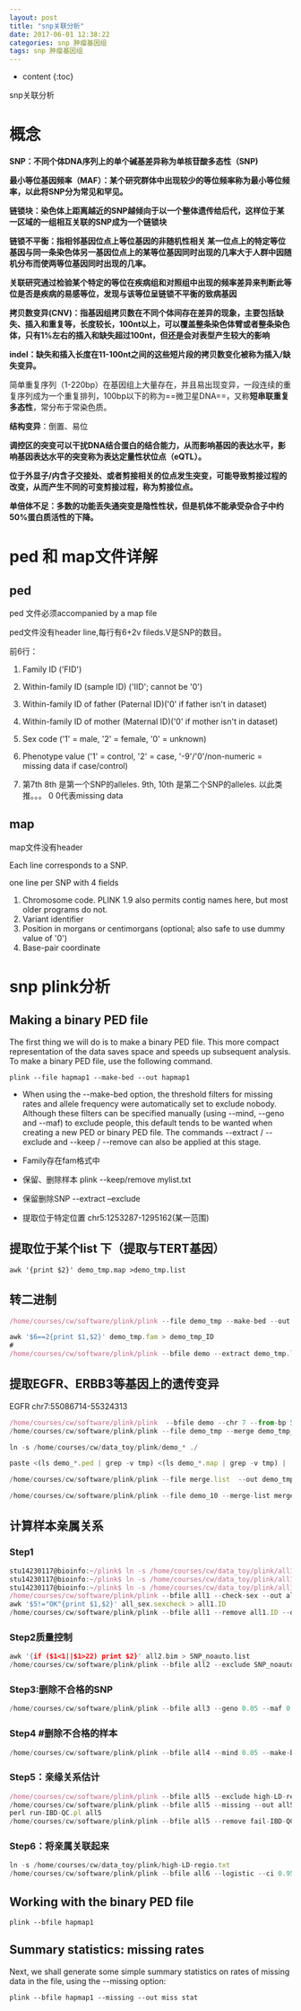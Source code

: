 ```yaml
---
layout: post
title: "snp关联分析"
date: 2017-06-01 12:38:22
categories: snp 肿瘤基因组
tags: snp 肿瘤基因组
---
```


* content 
{:toc}

snp关联分析










# 概念
**SNP：不同个体DNA序列上的单个碱基差异称为单核苷酸多态性（SNP)**

**最小等位基因频率（MAF）：某个研究群体中出现较少的等位频率称为最小等位频率，以此将SNP分为常见和罕见。**

**链锁块：染色体上距离越近的SNP越倾向于以一个整体遗传给后代，这样位于某一区域的一组相互关联的SNP成为一个链锁块**

**链锁不平衡：指相邻基因位点上等位基因的非随机性相关 某一位点上的特定等位基因与同一条染色体另一基因位点上的某等位基因同时出现的几率大于人群中因随机分布而使两等位基因同时出现的几率。**

**关联研究通过检验某个特定的等位在疾病组和对照组中出现的频率差异来判断此等位是否是疾病的易感等位，发现与该等位呈链锁不平衡的致病基因**

**拷贝数变异(CNV)：指基因组拷贝数在不同个体间存在差异的现象，主要包括缺失、插入和重复等，长度较长，100nt以上，可以覆盖整条染色体臂或者整条染色体，只有1%左右的插入和缺失超过100nt，但还是会对表型产生较大的影响**

**indel：缺失和插入长度在11-100nt之间的这些短片段的拷贝数变化被称为插入/缺失变异。**

简单重复序列（1-220bp）在基因组上大量存在，并且易出现变异，一段连续的重复序列成为一个重复排列，100bp以下的称为==微卫星DNA==，又称**短串联重复多态性**，常分布于常染色质。

**结构变异**：倒置、易位

**调控区的突变可以干扰DNA结合蛋白的结合能力，从而影响基因的表达水平，影响基因表达水平的突变称为表达定量性状位点（eQTL）。**

**位于外显子/内含子交接处、或者剪接相关的位点发生突变，可能导致剪接过程的改变，从而产生不同的可变剪接过程，称为剪接位点。**

**单倍体不足：多数的功能丢失通突变是隐性性状，但是机体不能承受杂合子中约50%蛋白质活性的下降。**

# ped 和 map文件详解
## ped
ped 文件必须accompanied by a map file

ped文件没有header line,每行有6+2v fileds.V是SNP的数目。

前6行：
1. Family ID ('FID')

2. Within-family ID (sample ID) ('IID'; cannot be '0')

3. Within-family ID of father (Paternal ID)('0' if father isn't in dataset)

4. Within-family ID of mother (Maternal ID)('0' if mother isn't in dataset)
5. Sex code ('1' = male, '2' = female, '0' = unknown)
6. Phenotype value ('1' = control, '2' = case, '-9'/'0'/non-numeric = missing data if case/control)

7. 第7th 8th 是第一个SNP的alleles. 9th, 10th 是第二个SNP的alleles. 以此类推。。。 0 0代表missing data

## map
map文件没有header

Each line corresponds to a SNP.

one line per SNP with 4 fields

1. Chromosome code. PLINK 1.9 also permits contig names here, but most older programs do not.
2. Variant identifier
3. Position in morgans or centimorgans (optional; also safe to use dummy value of '0')
4. Base-pair coordinate

# snp plink分析
## Making a binary PED file
The first thing we will do is to make a binary PED file. This more compact representation of the data
saves space and speeds up subsequent analysis. To make a binary PED file, use the following command.


```
plink --file hapmap1 --make-bed --out hapmap1
```
- When using the --make-bed option, the threshold filters for missing rates and allele frequency were
automatically set to exclude nobody. Although these filters can be specified manually (using --mind,
--geno and --maf) to exclude people, this default tends to be wanted when creating a new PED or
binary PED file. The commands --extract / --exclude and --keep / --remove can also be applied
at this stage.

- Family存在fam格式中
- 保留、删除样本 plink --keep/remove mylist.txt
- 保留删除SNP  --extract –exclude
- 提取位于特定位置 chr5:1253287-1295162(某一范围)

## 提取位于某个list 下（提取与TERT基因）
```
awk '{print $2}' demo_tmp.map >demo_tmp.list
```
## 转二进制 
```js
/home/courses/cw/software/plink/plink --file demo_tmp --make-bed --out demo_tmp
```
```js
awk '$6==2{print $1,$2}' demo_tmp.fam > demo_tmp_ID
#
/home/courses/cw/software/plink/plink --bfile demo --extract demo_tmp.list --keep demo_tmp_ID --recode --out demo_tmp1
```
## 提取EGFR、ERBB3等基因上的遗传变异

EGFR chr7:55086714-55324313

```js
/home/courses/cw/software/plink/plink  --bfile demo --chr 7 --from-bp 55086714 --to-bp 55324313 --out demo_tmp_2 --recode
/home/courses/cw/software/plink/plink --file demo_tmp --merge demo_tmp_2.ped demo_tmp_2.map --out demo_tmp3 --recode

ln -s /home/courses/cw/data_toy/plink/demo_* ./  

paste <(ls demo_*.ped | grep -v tmp) <(ls demo_*.map | grep -v tmp) |  awk 'NR>1' > merge.list

/home/courses/cw/software/plink/plink --file merge.list  --out demo_tmp3 –make-bed

/home/courses/cw/software/plink/plink --file demo_10 --merge-list merge.list --out demo_tmp4 --make-bed
```

## 计算样本亲属关系
### Step1
```js
stu14230117@bioinfo:~/plink$ ln -s /home/courses/cw/data_toy/plink/all1.bed ./
stu14230117@bioinfo:~/plink$ ln -s /home/courses/cw/data_toy/plink/all1.bim ./
stu14230117@bioinfo:~/plink$ ln -s /home/courses/cw/data_toy/plink/all1.fam ./
/home/courses/cw/software/plink/plink --bfile all1 --check-sex --out all_sex
awk '$5!="OK"{print $1,$2}' all_sex.sexcheck > all1.ID
/home/courses/cw/software/plink/plink --bfile all1 --remove all1.ID --out all2 --make-bed
```
### Step2质量控制
```c
awk '{if ($1<1||$1>22) print $2}' all2.bim > SNP_noauto.list
/home/courses/cw/software/plink/plink --bfile all2 --exclude SNP_noauto.list --out all3 --make-bed
```
### Step3:删除不合格的SNP
```C
/home/courses/cw/software/plink/plink --bfile all3 --geno 0.05 --maf 0.05 --hwe 0.001 --out all4 --make-bed  
```
### Step4 #删除不合格的样本
```C
/home/courses/cw/software/plink/plink --bfile all4 --mind 0.05 --make-bed --out all5
```
### Step5：亲缘关系估计
```js
/home/courses/cw/software/plink/plink --bfile all5 --exclude high-LD-regions.txt --range --genome --min 0.25 --out all5_gen
/home/courses/cw/software/plink/plink --bfile all5 --missing --out all5_mis
perl run-IBD-QC.pl all5  
/home/courses/cw/software/plink/plink --bfile all5 --remove fail-IBD-QC.txt --make-bed --out all6
```
### Step6：将亲属关联起来
```js
ln -s /home/courses/cw/data_toy/plink/high-LD-regio.txt   
/home/courses/cw/software/plink/plink --bfile all6 --logistic --ci 0.95 --out all6_all
``` 


## Working with the binary PED file

```
plink --bfile hapmap1
```
## Summary statistics: missing rates
Next, we shall generate some simple summary statistics on rates of missing data in the file, using the
--missing option:

```
plink --bfile hapmap1 --missing --out miss stat
```










